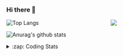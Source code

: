 ### Hi there 👋

<!--
**tao8687/tao8687** is a ✨ _special_ ✨ repository because its `README.md` (this file) appears on your GitHub profile.

Here are some ideas to get you started:

- 🔭 I’m currently working on ...
- 🌱 I’m currently learning ...
- 👯 I’m looking to collaborate on ...
- 🤔 I’m looking for help with ...
- 💬 Ask me about ...
- 📫 How to reach me: ...
- 😄 Pronouns: ...
- ⚡ Fun fact: ...
-->

<img align='right' src="https://media.giphy.com/media/M9gbBd9nbDrOTu1Mqx/giphy.gif" width="230">

![Top Langs](https://github-readme-stats.vercel.app/api/top-langs/?username=tao8687&layout=compact&title_color=23238E&text_color=A67D3D)

![Anurag's github stats](https://github-readme-stats.vercel.app/api?username=tao8687&show_icons=true&&text_color=A67D3D&title_color=23238E&show_icons=false&count_private=true&hide=stars)

<details>
  <summary>:zap: Coding Stats</summary>
  <b>
<!--START_SECTION:waka-->
![Profile Views](http://img.shields.io/badge/Profile%20Views-1-blue)

**🐱 My Github Data** 

> 🏆 63 Contributions in the Year 2021
 > 
> 📦 880.7 kB Used in Github's Storage 
 > 
> 🚫 Not Opted to Hire
 > 
> 📜 41 Public Repositories 
 > 
> 🔑 20 Private Repositories  
 > 
**I'm an Early 🐤** 

```text
🌞 Morning    103 commits    ██████████░░░░░░░░░░░░░░░   39.92% 
🌆 Daytime    73 commits     ███████░░░░░░░░░░░░░░░░░░   28.29% 
🌃 Evening    71 commits     ███████░░░░░░░░░░░░░░░░░░   27.52% 
🌙 Night      11 commits     █░░░░░░░░░░░░░░░░░░░░░░░░   4.26%

```
📅 **I'm Most Productive on Wednesday** 

```text
Monday       37 commits     ███░░░░░░░░░░░░░░░░░░░░░░   14.34% 
Tuesday      29 commits     ██░░░░░░░░░░░░░░░░░░░░░░░   11.24% 
Wednesday    52 commits     █████░░░░░░░░░░░░░░░░░░░░   20.16% 
Thursday     38 commits     ███░░░░░░░░░░░░░░░░░░░░░░   14.73% 
Friday       48 commits     ████░░░░░░░░░░░░░░░░░░░░░   18.6% 
Saturday     29 commits     ██░░░░░░░░░░░░░░░░░░░░░░░   11.24% 
Sunday       25 commits     ██░░░░░░░░░░░░░░░░░░░░░░░   9.69%

```


📊 **This Week I Spent My Time On** 

```text
⌚︎ Time Zone: Asia/Shanghai

💬 Programming Languages: 
C                        2 hrs 34 mins       █████████████░░░░░░░░░░░░   53.9% 
Cuda                     53 mins             ████░░░░░░░░░░░░░░░░░░░░░   18.52% 
Makefile                 40 mins             ███░░░░░░░░░░░░░░░░░░░░░░   14.0% 
C++                      18 mins             █░░░░░░░░░░░░░░░░░░░░░░░░   6.51% 
JSON                     17 mins             █░░░░░░░░░░░░░░░░░░░░░░░░   6.18%

🔥 Editors: 
VS Code                  4 hrs 46 mins       █████████████████████████   100.0%

🐱‍💻 Projects: 
CUDAC                    3 hrs 37 mins       ███████████████████░░░░░░   76.09% 
eclipse-workspace        1 hr 5 mins         █████░░░░░░░░░░░░░░░░░░░░   23.01% 
faster-rcnn-pytorch      2 mins              ░░░░░░░░░░░░░░░░░░░░░░░░░   0.9%

💻 Operating System: 
Linux                    4 hrs 46 mins       █████████████████████████   100.0%

```

**I Mostly Code in C++** 

```text
C++                      9 repos             █████████░░░░░░░░░░░░░░░░   37.5% 
C                        6 repos             ██████░░░░░░░░░░░░░░░░░░░   25.0% 
Python                   4 repos             ████░░░░░░░░░░░░░░░░░░░░░   16.67% 
Shell                    2 repos             ██░░░░░░░░░░░░░░░░░░░░░░░   8.33% 
Makefile                 1 repo              █░░░░░░░░░░░░░░░░░░░░░░░░   4.17%

```


**Timeline**

![Chart not found](https://raw.githubusercontent.com/tao8687/tao8687/master/charts/bar_graph.png) 


<!--END_SECTION:waka-->
</details>
